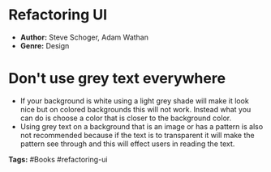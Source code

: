 # Refactoring UI
- **Author:** Steve Schoger, Adam Wathan
- **Genre:** Design

# Don't use grey text everywhere
- If your background is white using a light grey shade will make it look nice but on colored backgrounds this will not work. Instead what you can do is choose a color that is closer to the background color.
- Using grey text on a background that is an image or has a pattern is also not recommended because if the text is to transparent it will make the pattern see through and this will effect users in reading the text.

**Tags:** #Books #refactoring-ui